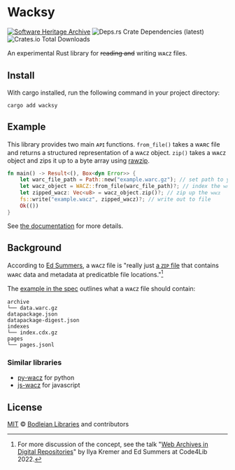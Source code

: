 # Wacksy

[![Software Heritage Archive](https://archive.softwareheritage.org/badge/origin/https://github.com/bodleian/wacksy/)](https://archive.softwareheritage.org/browse/origin/?origin_url=https://github.com/bodleian/wacksy)
![Deps.rs Crate Dependencies (latest)](https://img.shields.io/deps-rs/wacksy/latest)
![Crates.io Total Downloads](https://img.shields.io/crates/d/wacksy)

An experimental Rust library for ~~reading and~~ writing ᴡᴀᴄᴢ files.

## Install

With cargo installed, run the following command in your project directory:

```
cargo add wacksy
```

## Example

This library provides two main ᴀᴘɪ functions.
`from_file()` takes a ᴡᴀʀᴄ file and returns a structured representation of a ᴡᴀᴄᴢ object.
`zip()` takes a ᴡᴀᴄᴢ object and zips it up to a byte array using [rawzip](https://github.com/nickbabcock/rawzip).

```rust
fn main() -> Result<(), Box<dyn Error>> {
    let warc_file_path = Path::new("example.warc.gz"); // set path to your ᴡᴀʀᴄ file
    let wacz_object = WACZ::from_file(warc_file_path)?; // index the ᴡᴀʀᴄ and create a ᴡᴀᴄᴢ object
    let zipped_wacz: Vec<u8> = wacz_object.zip()?; // zip up the ᴡᴀᴄᴢ
    fs::write("example.wacz", zipped_wacz)?; // write out to file
    Ok(())
}
```

See [the documentation](https://docs.rs/wacksy/latest/wacksy/) for more details.

## Background

According to [Ed Summers](https://inkdroid.org/2022/07/09/wacz-images/), a ᴡᴀᴄᴢ file is "really just [a ᴢɪᴘ file](https://chaos.social/@ki/111680421462204605) that contains ᴡᴀʀᴄ data and metadata at predicatble file locations."[^code4lib_talk]

The [example in the spec](https://specs.webrecorder.net/wacz/1.1.1/) outlines what a ᴡᴀᴄᴢ file should contain:

```
archive
└── data.warc.gz
datapackage.json
datapackage-digest.json
indexes
└── index.cdx.gz
pages
└── pages.jsonl
```

[^code4lib_talk]: For more discussion of the concept, see the talk "[Web Archives in Digital Repositories](https://www.youtube.com/watch?v=dtd5Os5t0Io&t=1513s)" by Ilya Kremer and Ed Summers at Code4Lib 2022.

### Similar libraries

* [py-wacz](https://github.com/webrecorder/py-wacz) for python
* [js-wacz](https://github.com/harvard-lil/js-wacz) for javascript

## License

[MIT](https://github.com/bodleian/wacksy/blob/main/LICENSE) © [Bodleian Libraries](https://www.bodleian.ox.ac.uk/) and contributors
